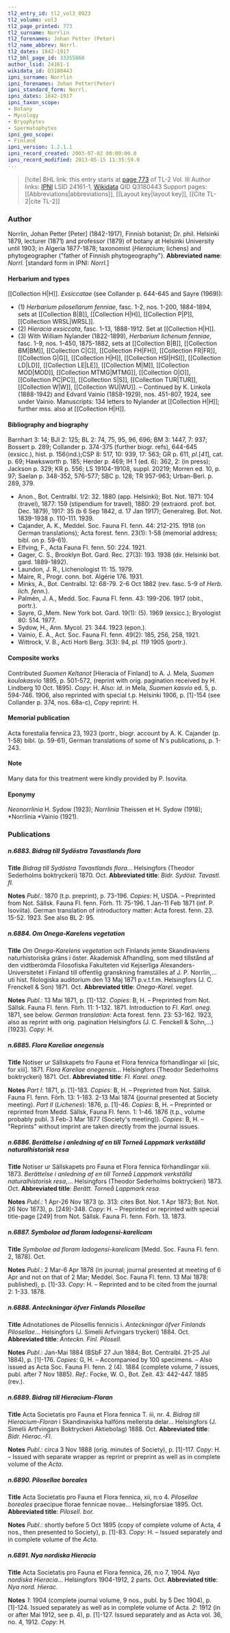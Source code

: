 ```yaml
---
tl2_entry_id: tl2_vol3_0923
tl2_volume: vol3
tl2_page_printed: 773
tl2_surname: Norrlin
tl2_forenames: Johan Petter (Peter)
tl2_name_abbrev: Norrl.
tl2_dates: 1842-1917
tl2_bhl_page_id: 33355860
author_lsid: 24161-1
wikidata_id: Q3180443
ipni_surname: Norrlin
ipni_forenames: Johan Petter(Peter)
ipni_standard_form: Norrl.
ipni_dates: 1842-1917
ipni_taxon_scope: 
- Botany
- Mycology
- Bryophytes
- Spermatophytes
ipni_geo_scope: 
- Finland
ipni_version: 1.2.1.1
ipni_record_created: 2003-07-02 00:00:00.0
ipni_record_modified: 2013-05-15 11:35:59.0
---
```


> [!cite] BHL link: this entry starts at [page 773](https://www.biodiversitylibrary.org/page/33355860) of TL-2 Vol. III
> Author links: [IPNI](https://www.ipni.org/a/24161-1) LSID 24161-1, [Wikidata](https://www.wikidata.org/wiki/Q3180443) QID Q3180443
> Support pages: [[Abbreviations|abbreviations]], [[Layout key|layout key]], [[Cite TL-2|cite TL-2]]

### Author

Norrlin, Johan Petter \[Peter\] (1842-1917), Finnish botanist; Dr. phil. Helsinki 1879, lecturer (1871) and professor (1879) of botany at Helsinki University until 1903; in Algeria 1877-1878; taxonomist (*Hieracium*; lichens) and phytogeographer ("father of Finnish phytogeography"). 
**Abbreviated name**: *Norrl.* \[standard form in IPNI: *Norrl.*\]

#### Herbarium and types

[[Collection H|H]].
*Exsiccatae* (see Collander p. 644-645 and Sayre (1969)):
- (1) *Herbarium pilosellarum fenniae*, fasc. 1-2, nos. 1-200, 1884-1894, sets at [[Collection B|B]], [[Collection H|H]], [[Collection P|P]], [[Collection WRSL|WRSL]].
- (2) *Hieracia exsiccata*, fasc. 1-13, 1888-1912. Set at [[Collection H|H]].
- (3) With William Nylander (1822-1899), *Herbarium lichenum fenniae*, fasc. 1-9, nos. 1-450, 1875-1882, sets at [[Collection B|B]], [[Collection BM|BM]], [[Collection C|C]], [[Collection FH|FH]], [[Collection FR|FR]], [[Collection G|G]], [[Collection H|H]], [[Collection HSI|HSI]], [[Collection LD|LD]], [[Collection LE|LE]], [[Collection M|M]], [[Collection MOD|MOD]], [[Collection MTMG|MTMG]], [[Collection O|O]], [[Collection PC|PC]], [[Collection S|S]], [[Collection TUR|TUR]], [[Collection W|W]], [[Collection WU|WU]]. – Continued by K. Linkola (1888-1942) and Edvard Vainio (1858-1929), nos. 451-807, 1924, see under Vainio.
Manuscripts: 134 letters to Nylander at [[Collection H|H]]; further mss. also at [[Collection H|H]].

#### Bibliography and biography

Barnhart 3: 14; BJI 2: 125; BL 2: 74, 75, 95, 96, 696; BM 3: 1447, 7: 937; Bossert p. 289; Collander p. 374-375 (further biogr. refs), 644-645 (exsicc.), hist. p. 156(ind.);CSP 8: 517, 10: 939, 17: 563; GR p. 611, *pl*.\[*41*\], cat. p. 69; Hawksworth p. 185; Herder p. 469; IH 1 (ed. 6): 362, 2: (in press); Jackson p. 329; KR p. 556; LS 19104-19108, suppl. 20219; Morren ed. 10, p. 97; Saelan p. 348-352, 576-577; SBC p. 128; TR 957-963; Urban-Berl. p. 289, 379.
- Anon., Bot. Centralbl. 1/2: 32. 1880 (app. Helsinki); Bot. Not. 1871: 104 (travel), 1877: 159 (stipendium for travel), 1880: 29 (extraord. prof. bot. Dec. 1879), 1917: 35 (b 6 Sep 1842, d. 17 Jan 1917); Generalreg. Bot. Not. 1839-1938 p. 110-111. 1939.
- Cajander, A. K., Meddel. Soc. Fauna FI. fenn. 44: 212-215. 1918 (on German translations); Acta forest. fenn. 23(1): 1-58 (memorial address; bibl. on p. 59-61).
- Elfving, F., Acta Fauna Fl. fenn. 50: 224. 1921.
- Gager, C. S., Brooklyn Bot. Gard. Rec. 27(3): 193. 1938 (dir. Helsinki bot. gard. 1889-1892).
- Laundon, J. R., Lichenologist 11: 15. 1979.
- Maire, R., Progr. conn. bot. Algérie 176. 1931.
- Minks, A., Bot. Centralbl. 12: 68-79. 2-6 Oct 1882 (rev. fasc. 5-9 of *Herb. lich. fenn.*).
- Palmén, J. A., Medd. Soc. Fauna Fl. fenn. 43: 199-206. 1917 (obit., portr.).
- Sayre, G.,Mem. New York bot. Gard. 19(1): (5). 1969 (exsicc.); Bryologist 80: 514. 1977.
- Sydow, H., Ann. Mycol. 21: 344. 1923 (epon.).
- Vainio, E. A., Act. Soc. Fauna Fl. fenn. 49(2): 185, 256, 258, 1921.
- Wittrock, V. B., Acti Horti Berg. 3(3): 94, *pl. 119* 1905 (portr.).

#### Composite works

Contributed *Suomen Keltanot* \[Hieracia of Finland\] to A. J. Mela, *Suomen koulokasvio* 1895, p. 501-572, (reprint with orig. pagination received by H. Lindberg 10 Oct. 1895). *Copy*: H. Also: *id*. in Mela, *Suomen kasvio* ed. 5, p. 594-746. 1906, also reprinted with special t.p. Helsinki 1906, p. \[1\]-154 (see Collander p. 374, nos. 68a-c), *Copy* reprint: H.

#### Memorial publication

Acta forestalia fennica 23, 1923 (portr., biogr. account by A. K. Cajander (p. 1-58) bibl. (p. 59-61), German translations of some of N's publications, p. 1-243.

#### Note

Many data for this treatment were kindly provided by P. Isoviita.

#### Eponymy

*Neonorrlinia* H. Sydow (1923); *Norrlinia* Theissen et H. Sydow (1918); *Norrlinia *Vainio (1921).

### Publications

##### n.6883. Bidrag till Sydöstra Tavastlands flora

**Title**
*Bidrag till Sydöstra Tavastlands flora*... Helsingfors (Theodor Sederholms boktryckeri) 1870. Oct.
**Abbreviated title**: *Bidr. Sydöst. Tavastl. fl.*

**Notes**
*Publ*.: 1870 (t.p. preprint), p. 73-196. *Copies*: H, USDA. – Preprinted from Not. Sällsk. Fauna Fl. fenn. Förh. 11: 75-196. 1 Jan-11 Feb 1871 (inf. P. Isoviita). German translation of introductory matter: Acta forest. fenn. 23. 15-52. 1923. See also BL 2: 95.

##### n.6884. Om Onega-Karelens vegetation

**Title**
*Om Onega-Karelens vegetation* och Finlands jemte Skandinaviens naturhistoriska gräns i öster. Akademisk Afhandling, som med tillstånd af den vidtberömda Filosofiska Fakulteten vid Kejserliga Alexanders-Universitetet i Finland till offentlig granskning framställes af J. P. Norrlin,... uti hist. filologiska auditorium den 13 Maj 1871 p.v.t.f.m. Helsingfors (J. C. Frenckell & Son) 1871. Oct.
**Abbreviated title**: *Onega-Karel. veget.*

**Notes**
*Publ*.: 13 Mai 1871, p. \[1\]-132. *Copies*: B, H. – Preprinted from Not. Sällsk. Fauna Fl. fenn. Förh. 11: 1-132. 1871. Introduction to *Fl. Karl. oneg*. 1871, see below.
*German translation*: Acta forest. fenn. 23: 53-162. 1923, also as reprint with orig. pagination Helsingfors (J. C. Fenckell & Sohn,...) \[1923\]. *Copy*: H.

##### n.6885. Flora Kareliae onegensis

**Title**
Notiser ur Sällskapets fro Fauna et Flora fennica förhandlingar xii \[sic, for xiii\]. 1871. *Flora Kareliae onegensis*... Helsingfors (Theodor Sederholms boktryckeri) 1871. Oct.
**Abbreviated title**: *Fl. Karel. oneg.*

**Notes**
*Part I*: 1871, p. \[1\]-183. *Copies*: B, H. – Preprinted from Not. Sällsk. Fauna Fl. fenn. Förh. 13: 1-183. 2-13 Mai 1874 (journal presented at Society meeting).
*Part II* (*Lichenes*): 1876, p. \[1\]-46. *Copies*: B, H. – Preprinted or reprinted from Medd. Sällsk, Fauna Fl. fenn. 1: 1-46. 1876 (t.p., volume probably publ. 3 Feb-3 Mar 1877 (Society's meeting)).
*Copies*: B, H. – "Reprints" without imprint are taken directly from the journal issues.

##### n.6886. Berättelse i anledning af en till Torneå Lappmark verkställd naturalhistorisk resa

**Title**
Notiser ur Sällskapets pro Fauna et Flora fennica förhandlingar xiii. 1873. *Berättelse i anledning af en till Torneå Lappmark verkställd naturalhistorisk resa*,... Helsingfors (Theodor Sederholms boktryckeri) 1873. Oct.
**Abbreviated title**: *Berätt. Torneå Lappmark resa*.

**Notes**
*Publ*.: 1 Apr-26 Nov 1873 (p. 313: cites Bot. Not. 1 Apr 1873; Bot. Not. 26 Nov 1873), p. \[249\]-348. *Copy*: H. – Preprinted or reprinted with special title-page \[249\] from Not. Sällsk. Fauna Fl. fenn. Förh. 13. 1873.

##### n.6887. Symbolae ad floram ladogensi-karelicam

**Title**
*Symbolae ad floram ladogensi-karelicam* \[Medd. Soc. Fauna Fl. fenn. 2, 1878\]. Oct.

**Notes**
*Publ*.: 2 Mar-6 Apr 1878 (in journal; journal presented at meeting of 6 Apr and not on that of 2 Mar; Meddel. Soc. Fauna Fl. fenn. 13 Mai 1878: published), p. \[1\]-33. *Copy*: H. – Reprinted and to be cited from the journal 2: 1-33. 1878.

##### n.6888. Anteckningar öfver Finlands Pilosellae

**Title**
Adnotationes de Pilosellis fennicis i. *Anteckningar öfver Finlands Pilosellae*... Helsingfors (J. Simelii Arfvingars tryckeri) 1884. Oct.
**Abbreviated title**: *Anteckn. Finl. Pilosell.*

**Notes**
*Publ*.: Jan-Mai 1884 (BSbF 27 Jun 1884; Bot. Centralbl. 21-25 Jul 1884), p. \[1\]-176. *Copies*: G, H. – Accompanied by 100 specimens. – Also issued as Acta Soc. Fauna Fl. fenn. 2 (4). 1884 (complete volume, 7 issues, publ. after 7 Nov 1885).
*Ref*.: Focke, W. O., Bot. Zeit. 43: 442-447. 1885 (rev.).

##### n.6889. Bidrag till Hieracium-Floran

**Title**
Acta Societatis pro Fauna et Flora fennica T. iii, nr. 4. *Bidrag till Hieracium-Floran* i Skandinaviska halföns mellersta delar... Helsingfors (J. Simelii Artfvingars Boktryckeri Aktiebolag) 1888. Oct.
**Abbreviated title**: *Bidr. Hierac.-Fl.*

**Notes**
*Publ*.: circa 3 Nov 1888 (orig. minutes of Society), p. \[1\]-117. *Copy*: H. – Issued with separate wrapper as reprint or preprint as well as in complete volume of the *Acta*.

##### n.6890. Pilosellae boreales

**Title**
Acta Societatis pro Fauna et Flora fennica, xii, n:o 4. *Pilosellae boreales* praecipue florae fennicae novae... Helsingforsiae 1895. Oct.
**Abbreviated title**: *Pilosell. bor.*

**Notes**
*Publ*.: shortly before 5 Oct 1895 (copy of complete volume of Acta, 4 nos., then presented to Society), p. \[1\]-83. *Copy*: H. – Issued separately and in complete volume of the *Acta*.

##### n.6891. Nya nordiska Hieracia

**Title**
Acta Societatis pro Fauna et Flora fennica, 26, n:o 7, 1904. *Nya nordiska Hieracia*... Helsingfors 1904-1912, 2 parts. Oct.
**Abbreviated title**: *Nya nord. Hierac.*

**Notes**
*1*: 1904 (complete journal volume, 9 nos., publ. by 5 Dec 1904), p. \[1\]-124. Issued separately as well as in complete volume of Acta.
*2*: 1912 (in or after Mai 1912, see p. 4), p. \[1\]-127. Issued separately and as Acta vol. 36, no. 4, 1912.
*Copy*: H.

